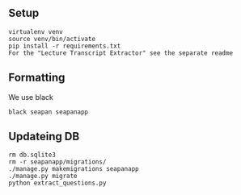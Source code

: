 ## Setup

```
virtualenv venv
source venv/bin/activate
pip install -r requirements.txt 
For the "Lecture Transcript Extractor" see the separate readme
```

## Formatting

We use black

```
black seapan seapanapp
```

## Updateing DB

```
rm db.sqlite3 
rm -r seapanapp/migrations/
./manage.py makemigrations seapanapp
./manage.py migrate
python extract_questions.py